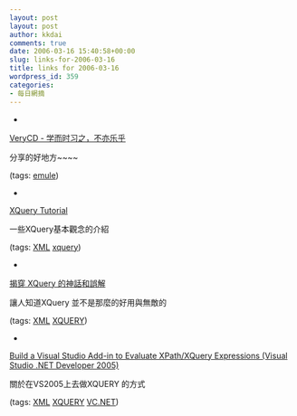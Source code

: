 ```yaml
---
layout: post
layout: post
author: kkdai
comments: true
date: 2006-03-16 15:40:58+00:00
slug: links-for-2006-03-16
title: links for 2006-03-16
wordpress_id: 359
categories:
- 每日網摘
---
```



	
  * 
		

[VeryCD - 学而时习之，不亦乐乎](http://verycd.com/)


		

分享的好地方~~~~


		

(tags: [emule](http://del.icio.us/kkdai/emule))


	

	
  * 
		

[XQuery Tutorial](http://www.w3schools.com/xquery/default.asp)


		

一些XQuery基本觀念的介紹


		

(tags: [XML](http://del.icio.us/kkdai/XML) [xquery](http://del.icio.us/kkdai/xquery))


	

	
  * 
		

[揭穿 XQuery 的神話和誤解](http://www-128.ibm.com/developerworks/tw/library/x-xqmyth.html)


		

讓人知道XQuery 並不是那麼的好用與無敵的


		

(tags: [XML](http://del.icio.us/kkdai/XML) [XQUERY](http://del.icio.us/kkdai/XQUERY))


	

	
  * 
		

[Build a Visual Studio Add-in to Evaluate XPath/XQuery Expressions (Visual Studio .NET Developer 2005)](http://msdn.microsoft.com/library/en-us/dnvsdev05/html/vs05c5.asp?frame=true)


		

關於在VS2005上去做XQUERY 的方式


		

(tags: [XML](http://del.icio.us/kkdai/XML) [XQUERY](http://del.icio.us/kkdai/XQUERY) [VC.NET](http://del.icio.us/kkdai/VC.NET))


	


